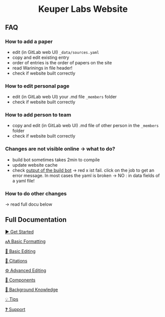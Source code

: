 
<h1 align="center">Keuper Labs Website</h1>

## FAQ
### How to add a paper
* edit (in GitLab web UI) ```_data/sources.yaml```
* copy and edit existing entry
* order of entries is the order of papers on the site
* read Warinings in file header!
* check if website built correctly

### How to edit personal page
* edit (in GitLab web UI) your .md file ```_members``` folder 
* check if website built correctly

### How to add person to team
* copy and edit (in GitLab web UI) .md file of other person in the ```_members``` folder 
* check if website built correctly

### Changes are not visible online -> what to do?
* build bot sometimes takes 2min to compile
* update website cache
* check [output of the build bot](https://github.com/keuperj/keuper-labs/actions) -> red x ist fail. click on the job to get an error message. In most cases the yaml is broken -> NO : in data fields of a yaml file!

### How to do other changes 
-> read full docu below

## Full Documentation

[▶️ Get Started](https://github.com/greenelab/lab-website-template/wiki/Get-Started)

[🗚 Basic Formatting](https://github.com/greenelab/lab-website-template/wiki/Basic-Formatting)

[📝 Basic Editing](https://github.com/greenelab/lab-website-template/wiki/Basic-Editing)

[🤖 Citations](https://github.com/greenelab/lab-website-template/wiki/Citations)

[⚙️ Advanced Editing](https://github.com/greenelab/lab-website-template/wiki/Advanced-Editing)

[🧱 Components](https://github.com/greenelab/lab-website-template/wiki/Components)

[🧠 Background Knowledge](https://github.com/greenelab/lab-website-template/wiki/Background-Knowledge)

[💡 Tips](https://github.com/greenelab/lab-website-template/wiki/Tips)

[❓ Support](https://github.com/greenelab/lab-website-template/wiki/Support)
